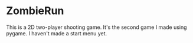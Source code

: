 # ZombieRun
This is a 2D two-player shooting game. It's the second game I made using pygame. I haven't made a start menu yet.
